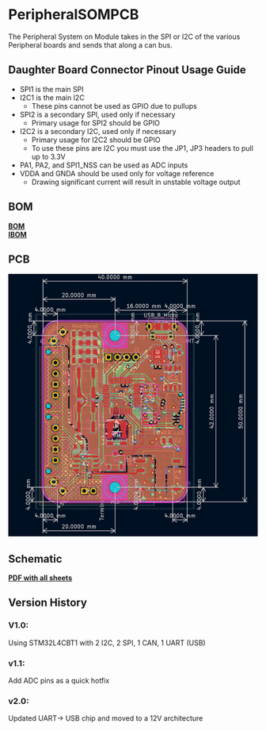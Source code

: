 # PeripheralSOMPCB
The Peripheral System on Module takes in the SPI or I2C of the various Peripheral boards and sends that along a can bus.

## Daughter Board Connector Pinout Usage Guide
 * SPI1 is the main SPI
 * I2C1 is the main I2C
    * These pins cannot be used as GPIO due to pullups
 * SPI2 is a secondary SPI, used only if necessary
    * Primary usage for SPI2 should be GPIO
 * I2C2 is a secondary I2C, used only if necessary
    * Primary usage for I2C2 should be GPIO
    * To use these pins are I2C you must use the JP1, JP3 headers to pull up to 3.3V
 * PA1, PA2, and SPI1_NSS can be used as ADC inputs
 * VDDA and GNDA should be used only for voltage reference
    * Drawing significant current will result in unstable voltage output

## BOM
[**BOM**](bom/BPS-PeripheralSOM.csv)  
[**IBOM**](bom/ibom.html)  

## PCB
![image](https://github.com/lhr-solar/BPS-PeripheralSOMPCB/blob/docs/BPS-PeripheralSOM_PCB.png?raw=true)

## Schematic
[**PDF with all sheets**](BPS-PeripheralSOM_SCH.pdf)

## Version History
### V1.0: 
Using STM32L4CBT1 with 2 I2C, 2 SPI, 1 CAN, 1 UART (USB)
### v1.1:
Add ADC pins as a quick hotfix
### v2.0:
Updated UART-> USB chip and moved to a 12V architecture


